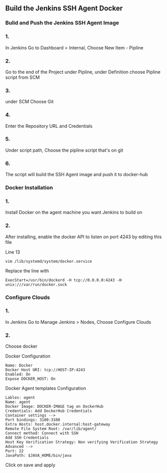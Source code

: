 ## Build the Jenkins SSH Agent Docker

### Bulid and Push the Jenkins SSH Agent Image

### 1.
In Jenkins Go to Dashboard > Internal, Choose New Item - Pipline

### 2.
Go to the end of the Project under Pipline, under Definition choose Pipline script from SCM

### 3.
under SCM Choose Git

### 4.
Enter the Repository URL and Credentials

### 5.
Under script path, Choose the pipline script that's on git

### 6.
The script will build the SSH Agent image and push it to docker-hub


### Docker Installation

### 1.
Install Docker on the agent machine you want Jenkins to build on

### 2.
After installing, enable the docker API to listen on port 4243 by editing this file

Line 13
```
vim /lib/systemd/system/docker.service
```

Replace the line with

```
ExecStart=/usr/bin/dockerd -H tcp://0.0.0.0:4243 -H unix:///var/run/docker.sock
```

### Configure Clouds

### 1.
In Jenkins Go to Manage Jenkins > Nodes, Choose Configure Clouds

### 2.
Choose docker

Docker Configuration

```
Name: Docker
Docker Host URI: tcp://HOST-IP:4243
Enabled: On
Expose DOCKER_HOST: On
```
Docker Agent templates Configuration

```
Lables: agent
Name: agent
Docker Image: DOCKER-IMAGE tag on DockerHub
Credentials: Add DockerHub Credentials
Container settings -->
Port bindings: 3100:3100
Extra Hosts: host.docker.internal:host-gateway
Remote File System Root: /var/lib/agent/
Connect method: Connect with SSH
Add SSH Credentials
Host Key Verification Strategy: Non verifying Verification Strategy
Advanced -->
Port: 22
JavaPath: $JAVA_HOME/bin/java
```

Click on save and apply
